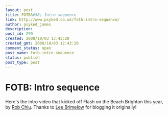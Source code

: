```yaml
---
layout: post
title: FOTB&#58; Intro sequence
link: http://www.psyked.co.uk/fotb-intro-sequence/
author: psyked_james
description: 
post_id: 299
created: 2008/10/03 13:43:20
created_gmt: 2008/10/03 12:43:20
comment_status: open
post_name: fotb-intro-sequence
status: publish
post_type: post
---
```


# FOTB: Intro sequence

Here's the intro video that kicked off Flash on the Beach Brighton this year, by [Rob Chiu](http://theronin.co.uk/).  Thanks to [Lee Brimelow](http://theflashblog.com/?p=446) for blogging it originally!